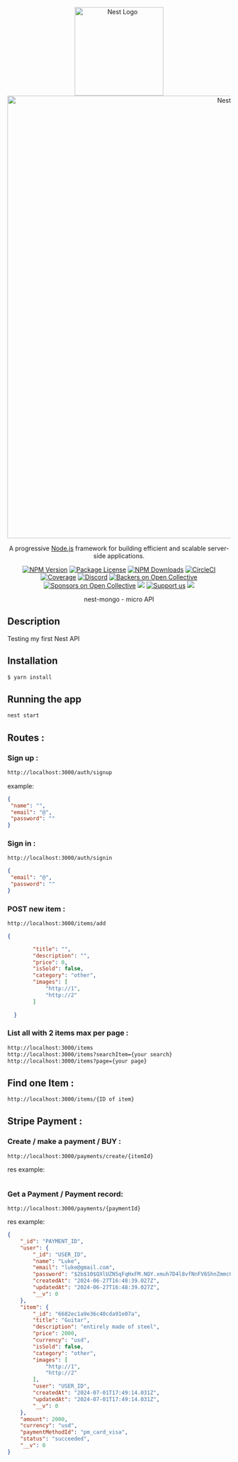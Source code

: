 <p align="center">
  <a href="http://nestjs.com/" target="blank"><img src="https://nestjs.com/img/logo-small.svg" width="200" alt="Nest Logo" /></a>
<img src="https://cdn.cookielaw.org/logos/aa61bc99-4bbe-41c8-922a-845ae4c1c62f/018e66da-0df4-7700-9172-10dc7e1a65a8/3f49b566-3f20-4b54-b39a-57bde709c32e/MongoDB_SlateBlue.png" width="1000" alt="Nest Logo" />
</p>

[circleci-image]: https://img.shields.io/circleci/build/github/nestjs/nest/master?token=abc123def456
[circleci-url]: https://circleci.com/gh/nestjs/nest

  <p align="center">A progressive <a href="http://nodejs.org" target="_blank">Node.js</a> framework for building efficient and scalable server-side applications.</p>
    <p align="center">
<a href="https://www.npmjs.com/~nestjscore" target="_blank"><img src="https://img.shields.io/npm/v/@nestjs/core.svg" alt="NPM Version" /></a>
<a href="https://www.npmjs.com/~nestjscore" target="_blank"><img src="https://img.shields.io/npm/l/@nestjs/core.svg" alt="Package License" /></a>
<a href="https://www.npmjs.com/~nestjscore" target="_blank"><img src="https://img.shields.io/npm/dm/@nestjs/common.svg" alt="NPM Downloads" /></a>
<a href="https://circleci.com/gh/nestjs/nest" target="_blank"><img src="https://img.shields.io/circleci/build/github/nestjs/nest/master" alt="CircleCI" /></a>
<a href="https://coveralls.io/github/nestjs/nest?branch=master" target="_blank"><img src="https://coveralls.io/repos/github/nestjs/nest/badge.svg?branch=master#9" alt="Coverage" /></a>
<a href="https://discord.gg/G7Qnnhy" target="_blank"><img src="https://img.shields.io/badge/discord-online-brightgreen.svg" alt="Discord"/></a>
<a href="https://opencollective.com/nest#backer" target="_blank"><img src="https://opencollective.com/nest/backers/badge.svg" alt="Backers on Open Collective" /></a>
<a href="https://opencollective.com/nest#sponsor" target="_blank"><img src="https://opencollective.com/nest/sponsors/badge.svg" alt="Sponsors on Open Collective" /></a>
  <a href="https://paypal.me/kamilmysliwiec" target="_blank"><img src="https://img.shields.io/badge/Donate-PayPal-ff3f59.svg"/></a>
    <a href="https://opencollective.com/nest#sponsor"  target="_blank"><img src="https://img.shields.io/badge/Support%20us-Open%20Collective-41B883.svg" alt="Support us"></a>
  <a href="https://twitter.com/nestframework" target="_blank"><img src="https://img.shields.io/twitter/follow/nestframework.svg?style=social&label=Follow"></a>
</p>
  <!--[![Backers on Open Collective](https://opencollective.com/nest/backers/badge.svg)](https://opencollective.com/nest#backer)
  [![Sponsors on Open Collective](https://opencollective.com/nest/sponsors/badge.svg)](https://opencollective.com/nest#sponsor)-->

<p align="center">  nest-mongo - micro API </p>

## Description

Testing my first Nest API

## Installation

```bash
$ yarn install
```

## Running the app

```bash
nest start
```

## Routes : 
  ### Sign up :
```bash
http://localhost:3000/auth/signup
```
example: 
```json
{
 "name": "",
 "email": "@",
 "password": "" 
}
```
  ### Sign in :
```bash
http://localhost:3000/auth/signin
```
```json
{
 "email": "@",
 "password": ""
}
```
  ### POST new item :
```bash
http://localhost:3000/items/add
```
```json
{ 

        "title": "",
        "description": "",
        "price": 0,
        "isSold": false,
        "category": "other",
        "images": [
            "http://1",
            "http://2"
        ]
  
  }
```
  ### List all with 2 items max per page :
```bash
http://localhost:3000/items
http://localhost:3000/items?searchItem={your search}
http://localhost:3000/items?page={your page}
```
  ## Find one Item :
```bash
http://localhost:3000/items/{ID of item}
```

## Stripe Payment :

### Create / make a payment / BUY : 

    http://localhost:3000/payments/create/{itemId}

res example:
```json
```

### Get a Payment / Payment record:

    http://localhost:3000/payments/{paymentId}

res example:
```json
{
    "_id": "PAYMENT_ID",
    "user": {
        "_id": "USER_ID",
        "name": "Luke",
        "email": "luke@gmail.com",
        "password": "$2b$10$QXlUZN5qFqHxFM.NQY.xmuh7D4l8vfNnFV6ShnZmmcOqG9FZm1uSK",
        "createdAt": "2024-06-27T16:48:39.027Z",
        "updatedAt": "2024-06-27T16:48:39.027Z",
        "__v": 0
    },
    "item": {
        "_id": "6682ec1a9e36c40cda91e07a",
        "title": "Guitar",
        "description": "entirely made of steel",
        "price": 2000,
        "currency": "usd",
        "isSold": false,
        "category": "other",
        "images": [
            "http://1",
            "http://2"
        ],
        "user": "USER_ID",
        "createdAt": "2024-07-01T17:49:14.031Z",
        "updatedAt": "2024-07-01T17:49:14.031Z",
        "__v": 0
    },
    "amount": 2000,
    "currency": "usd",
    "paymentMethodId": "pm_card_visa",
    "status": "succeeded",
    "__v": 0
}
```
